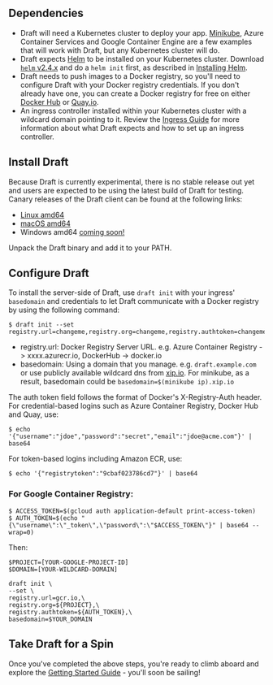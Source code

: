 ## Dependencies

- Draft will need a Kubernetes cluster to deploy your app.
  [Minikube][minikube], Azure Container Services and Google Container Engine
  are a few examples that will work with Draft, but any Kubernetes cluster will do.
- Draft expects [Helm](https://github.com/kubernetes/helm) to be installed on your Kubernetes cluster. Download [`helm` v2.4.x](https://github.com/kubernetes/helm/releases) and
do a `helm init` first, as described in [Installing Helm](https://github.com/kubernetes/helm/blob/master/docs/install.md).
- Draft needs to push images to a Docker registry, so you'll need to configure Draft with your Docker registry credentials. If you don't already have one, you can create a Docker registry for free on either [Docker Hub](https://hub.docker.com/) or [Quay.io](https://quay.io).
- An ingress controller installed within your Kubernetes cluster with a wildcard domain pointing to it. Review the [Ingress Guide][Ingress Guide] for more information about what Draft expects and how to set up an ingress controller.

## Install Draft

Because Draft is currently experimental, there is no stable release out yet and users are expected
to be using the latest build of Draft for testing. Canary releases of the Draft client can be found
at the following links:

 - [Linux amd64](https://azuredraft.blob.core.windows.net/draft/draft-canary-linux-amd64.tar.gz)
 - [macOS amd64](https://azuredraft.blob.core.windows.net/draft/draft-canary-darwin-amd64.tar.gz)
 - Windows amd64 [coming soon!](https://github.com/Azure/draft/issues/61)

Unpack the Draft binary and add it to your PATH.

## Configure Draft

To install the server-side of Draft, use `draft init` with your ingress' `basedomain` and credentials to let Draft communicate with a Docker registry by using the following command:

```
$ draft init --set registry.url=changeme,registry.org=changeme,registry.authtoken=changeme,basedomain=changeme
```

* registry.url: Docker Registry Server URL. e.g. Azure Container Registry -> xxxx.azurecr.io, DockerHub -> docker.io
* basedomain: Using a domain that you manage. e.g. `draft.example.com` or use publicly available wildcard dns from [xip.io](https://xip.io). For minikube, as a result, basedomain could be `basedomain=$(minikube ip).xip.io`


The auth token field follows the format of Docker's X-Registry-Auth header.
For credential-based logins such as Azure Container Registry, Docker Hub and Quay, use:

```
$ echo '{"username":"jdoe","password":"secret","email":"jdoe@acme.com"}' | base64
```

For token-based logins including Amazon ECR, use:

```
$ echo '{"registrytoken":"9cbaf023786cd7"}' | base64
```

### For Google Container Registry:

```
$ ACCESS_TOKEN=$(gcloud auth application-default print-access-token)
$ AUTH_TOKEN=$(echo "{\"username\":\"_token\",\"password\":\"$ACCESS_TOKEN\"}" | base64 --wrap=0)
```
Then:
```
$PROJECT=[YOUR-GOOGLE-PROJECT-ID]
$DOMAIN=[YOUR-WILDCARD-DOMAIN]

draft init \
--set \
registry.url=gcr.io,\
registry.org=${PROJECT},\
registry.authtoken=${AUTH_TOKEN},\
basedomain=$YOUR_DOMAIN
```


## Take Draft for a Spin

Once you've completed the above steps, you're ready to climb aboard and explore the [Getting Started Guide][Getting Started] - you'll soon be sailing!

[Ingress Guide]: ingress.md
[Getting Started]: getting-started.md
[minikube]: https://github.com/kubernetes/minikube
